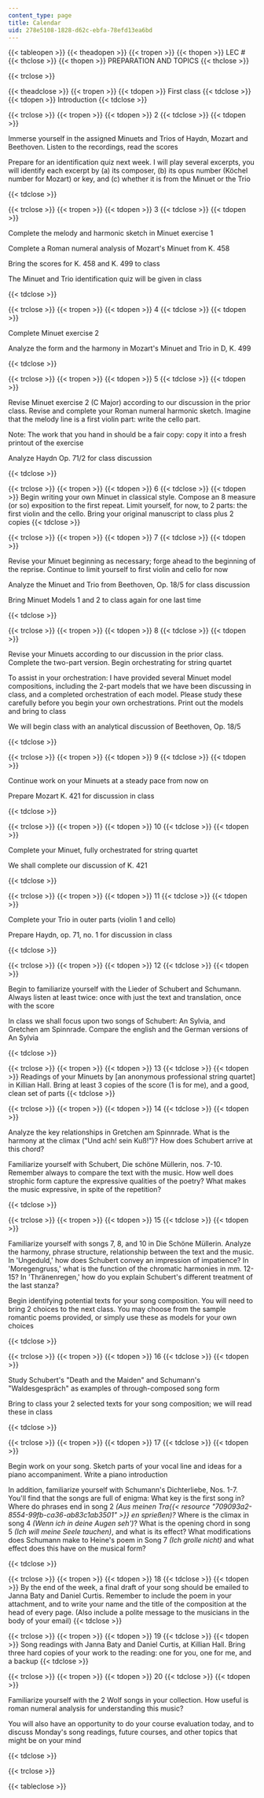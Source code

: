 ```yaml
---
content_type: page
title: Calendar
uid: 278e5108-1828-d62c-ebfa-78efd13ea6bd
---
```


{{< tableopen >}}
{{< theadopen >}}
{{< tropen >}}
{{< thopen >}}
LEC #
{{< thclose >}}
{{< thopen >}}
PREPARATION AND TOPICS
{{< thclose >}}

{{< trclose >}}

{{< theadclose >}}
{{< tropen >}}
{{< tdopen >}}
First class
{{< tdclose >}}
{{< tdopen >}}
Introduction
{{< tdclose >}}

{{< trclose >}}
{{< tropen >}}
{{< tdopen >}}
2
{{< tdclose >}}
{{< tdopen >}}


Immerse yourself in the assigned Minuets and Trios of Haydn, Mozart and Beethoven. Listen to the recordings, read the scores

Prepare for an identification quiz next week. I will play several excerpts, you will identify each excerpt by (a) its composer, (b) its opus number (Köchel number for Mozart) or key, and (c) whether it is from the Minuet or the Trio


{{< tdclose >}}

{{< trclose >}}
{{< tropen >}}
{{< tdopen >}}
3
{{< tdclose >}}
{{< tdopen >}}


Complete the melody and harmonic sketch in Minuet exercise 1

Complete a Roman numeral analysis of Mozart's Minuet from K. 458

Bring the scores for K. 458 and K. 499 to class

The Minuet and Trio identification quiz will be given in class


{{< tdclose >}}

{{< trclose >}}
{{< tropen >}}
{{< tdopen >}}
4
{{< tdclose >}}
{{< tdopen >}}


Complete Minuet exercise 2

Analyze the form and the harmony in Mozart's Minuet and Trio in D, K. 499


{{< tdclose >}}

{{< trclose >}}
{{< tropen >}}
{{< tdopen >}}
5
{{< tdclose >}}
{{< tdopen >}}


Revise Minuet exercise 2 (C Major) according to our discussion in the prior class. Revise and complete your Roman numeral harmonic sketch. Imagine that the melody line is a first violin part: write the cello part.

Note: The work that you hand in should be a fair copy: copy it into a fresh printout of the exercise

Analyze Haydn Op. 71/2 for class discussion


{{< tdclose >}}

{{< trclose >}}
{{< tropen >}}
{{< tdopen >}}
6
{{< tdclose >}}
{{< tdopen >}}
Begin writing your own Minuet in classical style. Compose an 8 measure (or so) exposition to the first repeat. Limit yourself, for now, to 2 parts: the first violin and the cello. Bring your original manuscript to class plus 2 copies
{{< tdclose >}}

{{< trclose >}}
{{< tropen >}}
{{< tdopen >}}
7
{{< tdclose >}}
{{< tdopen >}}


Revise your Minuet beginning as necessary; forge ahead to the beginning of the reprise. Continue to limit yourself to first violin and cello for now

Analyze the Minuet and Trio from Beethoven, Op. 18/5 for class discussion

Bring Minuet Models 1 and 2 to class again for one last time


{{< tdclose >}}

{{< trclose >}}
{{< tropen >}}
{{< tdopen >}}
8
{{< tdclose >}}
{{< tdopen >}}


Revise your Minuets according to our discussion in the prior class. Complete the two-part version. Begin orchestrating for string quartet

To assist in your orchestration: I have provided several Minuet model compositions, including the 2-part models that we have been discussing in class, and a completed orchestration of each model. Please study these carefully before you begin your own orchestrations. Print out the models and bring to class

We will begin class with an analytical discussion of Beethoven, Op. 18/5


{{< tdclose >}}

{{< trclose >}}
{{< tropen >}}
{{< tdopen >}}
9
{{< tdclose >}}
{{< tdopen >}}


Continue work on your Minuets at a steady pace from now on

Prepare Mozart K. 421 for discussion in class


{{< tdclose >}}

{{< trclose >}}
{{< tropen >}}
{{< tdopen >}}
10
{{< tdclose >}}
{{< tdopen >}}


Complete your Minuet, fully orchestrated for string quartet

We shall complete our discussion of K. 421


{{< tdclose >}}

{{< trclose >}}
{{< tropen >}}
{{< tdopen >}}
11
{{< tdclose >}}
{{< tdopen >}}


Complete your Trio in outer parts (violin 1 and cello)

Prepare Haydn, op. 71, no. 1 for discussion in class


{{< tdclose >}}

{{< trclose >}}
{{< tropen >}}
{{< tdopen >}}
12
{{< tdclose >}}
{{< tdopen >}}


Begin to familiarize yourself with the Lieder of Schubert and Schumann. Always listen at least twice: once with just the text and translation, once with the score

In class we shall focus upon two songs of Schubert: An Sylvia, and Gretchen am Spinnrade. Compare the english and the German versions of An Sylvia


{{< tdclose >}}

{{< trclose >}}
{{< tropen >}}
{{< tdopen >}}
13
{{< tdclose >}}
{{< tdopen >}}
Readings of your Minuets by \[an anonymous professional string quartet\] in Killian Hall. Bring at least 3 copies of the score (1 is for me), and a good, clean set of parts
{{< tdclose >}}

{{< trclose >}}
{{< tropen >}}
{{< tdopen >}}
14
{{< tdclose >}}
{{< tdopen >}}


Analyze the key relationships in Gretchen am Spinnrade. What is the harmony at the climax ("Und ach! sein Kuß!")? How does Schubert arrive at this chord?

Familiarize yourself with Schubert, Die schöne Müllerin, nos. 7-10. Remember always to compare the text with the music. How well does strophic form capture the expressive qualities of the poetry? What makes the music expressive, in spite of the repetition?


{{< tdclose >}}

{{< trclose >}}
{{< tropen >}}
{{< tdopen >}}
15
{{< tdclose >}}
{{< tdopen >}}


Familiarize yourself with songs 7, 8, and 10 in Die Schöne Müllerin. Analyze the harmony, phrase structure, relationship between the text and the music. In 'Ungeduld,' how does Schubert convey an impression of impatience? In 'Moregengruss,' what is the function of the chromatic harmonies in mm. 12-15? In 'Thränenregen,' how do you explain Schubert's different treatment of the last stanza?

Begin identifying potential texts for your song composition. You will need to bring 2 choices to the next class. You may choose from the sample romantic poems provided, or simply use these as models for your own choices


{{< tdclose >}}

{{< trclose >}}
{{< tropen >}}
{{< tdopen >}}
16
{{< tdclose >}}
{{< tdopen >}}


Study Schubert's "Death and the Maiden" and Schumann's "Waldesgespräch" as examples of through-composed song form

Bring to class your 2 selected texts for your song composition; we will read these in class


{{< tdclose >}}

{{< trclose >}}
{{< tropen >}}
{{< tdopen >}}
17
{{< tdclose >}}
{{< tdopen >}}


Begin work on your song. Sketch parts of your vocal line and ideas for a piano accompaniment. Write a piano introduction

In addition, familiarize yourself with Schumann's Dichterliebe, Nos. 1-7. You'll find that the songs are full of enigma: What key is the first song in? Where do phrases end in song 2 _(Aus meinen Tra{{< resource "709093a2-8554-99fb-ca36-ab83c1ab3501" >}} en sprießen)?_ Where is the climax in song 4 _(Wenn ich in deine Augen seh')_? What is the opening chord in song 5 _(Ich will meine Seele tauchen)_, and what is its effect? What modifications does Schumann make to Heine's poem in Song 7 _(Ich grolle nicht)_ and what effect does this have on the musical form?


{{< tdclose >}}

{{< trclose >}}
{{< tropen >}}
{{< tdopen >}}
18
{{< tdclose >}}
{{< tdopen >}}
By the end of the week, a final draft of your song should be emailed to Janna Baty and Daniel Curtis. Remember to include the poem in your attachment, and to write your name and the title of the composition at the head of every page. (Also include a polite message to the musicians in the body of your email)
{{< tdclose >}}

{{< trclose >}}
{{< tropen >}}
{{< tdopen >}}
19
{{< tdclose >}}
{{< tdopen >}}
Song readings with Janna Baty and Daniel Curtis, at Killian Hall. Bring three hard copies of your work to the reading: one for you, one for me, and a backup
{{< tdclose >}}

{{< trclose >}}
{{< tropen >}}
{{< tdopen >}}
20
{{< tdclose >}}
{{< tdopen >}}


Familiarize yourself with the 2 Wolf songs in your collection. How useful is roman numeral analysis for understanding this music?

You will also have an opportunity to do your course evaluation today, and to discuss Monday's song readings, future courses, and other topics that might be on your mind


{{< tdclose >}}

{{< trclose >}}

{{< tableclose >}}